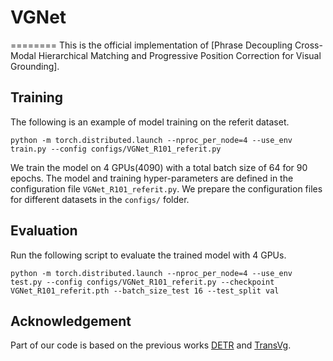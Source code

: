 # VGNet
========
This is the official implementation of [Phrase Decoupling Cross-Modal Hierarchical Matching and Progressive Position
Correction for Visual Grounding].


## Training

The following is an example of model training on the referit dataset.
```
python -m torch.distributed.launch --nproc_per_node=4 --use_env train.py --config configs/VGNet_R101_referit.py
```
We train the model on 4 GPUs(4090) with a total batch size of 64 for 90 epochs. 
The model and training hyper-parameters are defined in the configuration file ``VGNet_R101_referit.py``. 
We prepare the configuration files for different datasets in the ``configs/`` folder. 


## Evaluation
Run the following script to evaluate the trained model with 4 GPUs.

```
python -m torch.distributed.launch --nproc_per_node=4 --use_env test.py --config configs/VGNet_R101_referit.py --checkpoint VGNet_R101_referit.pth --batch_size_test 16 --test_split val
```




## Acknowledgement
Part of our code is based on the previous works [DETR](https://github.com/facebookresearch/detr) and [TransVg](https://github.com/djiajunustc/TransVG).
